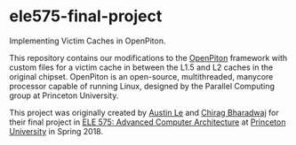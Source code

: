 # ele575-final-project

Implementing Victim Caches in OpenPiton.

This repository contains our modifications to the [OpenPiton](http://parallel.princeton.edu/openpiton/index.html) framework with custom files for a victim cache in between the L1.5 and L2 caches in the original chipset. OpenPiton is an open-source, multithreaded, manycore processor capable of running Linux, designed by the Parallel Computing group at Princeton University.

This project was originally created by [Austin Le](austinle@cs.princeton.edu) and [Chirag Bharadwaj](chiragb@cs.princeton.edu) for their final project in [ELE 575: Advanced Computer Architecture](http://eleclass.princeton.edu/classes/ele475/spring_2018/doku.php) at [Princeton University](https://ee.princeton.edu) in Spring 2018.
